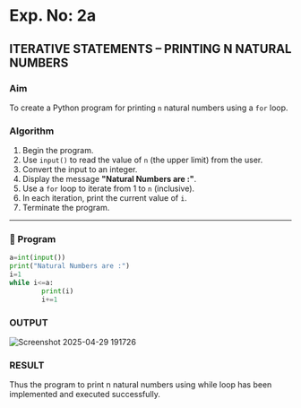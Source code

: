 # Exp. No: 2a  
## ITERATIVE STATEMENTS – PRINTING N NATURAL NUMBERS

###  Aim
To create a Python program for printing `n` natural numbers using a `for` loop.

###  Algorithm

1. Begin the program.
2. Use `input()` to read the value of `n` (the upper limit) from the user.
3. Convert the input to an integer.
4. Display the message **"Natural Numbers are :"**.
5. Use a `for` loop to iterate from 1 to `n` (inclusive).
6. In each iteration, print the current value of `i`.
7. Terminate the program.

---

### 🧾 Program

```python
a=int(input())
print("Natural Numbers are :")
i=1
while i<=a:
        print(i)
        i+=1
```
### OUTPUT
![Screenshot 2025-04-29 191726](https://github.com/user-attachments/assets/609f1f11-ea9e-466b-83e4-1161145c554a)
### RESULT
Thus the program to print n natural numbers using while loop has been implemented and executed successfully.
